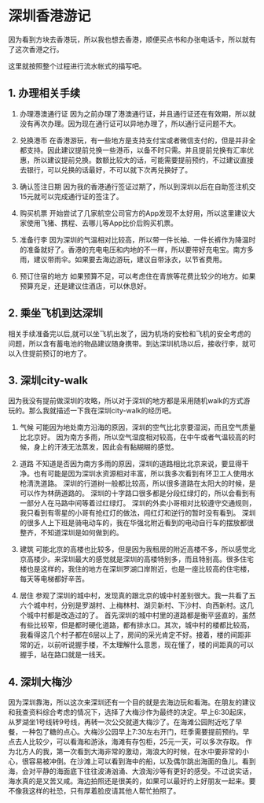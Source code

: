 # 深圳香港游记
因为看到方块去香港玩，所以我也想去香港，顺便买点书和办张电话卡，所以就有了这次香港之行。


这里就按照整个过程进行流水帐式的描写吧。

## 1. 办理相关手续
1. 办理港澳通行证
因为之前办理了港澳通行证，并且通行证还在有效期，所以就没有再次办理。因为现在通行证可以异地办理了，所以通行证问题不大。

2. 兑换港币
在香港游玩，有一些地方是支持支付宝或者微信支付的，但是并非全都支持。因此建议提前兑换一些港币，以备不时只需。并且提前兑换有汇率优惠，所以建议提前兑换。数额比较大的话，可能需要提前预约，不过建议直接去银行，可以兑换的话最好，不可以就下次再兑换好了。

3. 确认签注日期
因为我的香港通行签证过期了，所以到深圳以后在自助签注机交15元就可以完成通行证的签注了。

4. 购买机票
开始尝试了几家航空公司官方的App发现不太好用，所以这里建议大家使用飞猪、携程、去哪儿等App比价后购买机票。

5. 准备行李
因为深圳的气温相对比较高，所以带一件长袖、一件长裤作为降温时的准备就好了。香港的充电电压和内地的不一样，所以要带好充电宝。南方多雨，建议带雨伞。如果要去海边游玩，建议自带泳衣，以节省费用。

6. 预订住宿的地方
如果预算不足，可以考虑住在青旅等花费比较少的地方。如果预算充足，还是建议住酒店，可以休息好。

## 2. 乘坐飞机到达深圳

相关手续准备完以后,就可以坐飞机出发了，因为机场的安检和飞机的安全考虑的问题，所以含有蓄电池的物品建议随身携带。到达深圳机场以后，接收行李，就可以入住提前预订的地方了。

## 3. 深圳city-walk
因为我没有提前做深圳的攻略，所以对于深圳的地方都是采用随机walk的方式游玩的。那么我就描述一下我在深圳city-walk的经历吧。
1. 气候
可能因为地处南方沿海的原因，深圳的空气比北京要湿润，而且空气质量比北京好。
因为南方多雨，所以空气湿度相对较高，在中午或者气温较高的时候，身上的汗液无法蒸发，因此会有黏糊糊的感觉。

2. 道路
不知道是否因为南方多雨的原因，深圳的道路相比北京来说，要显得干净。也有可能是因为深圳水资源相对丰富，所以我多次看到有环卫工人使用水枪清洗道路。
深圳的行道树一般都比较高，所以很多道路在太阳大的时候，是可以作为林荫道路的。
深圳的十字路口很多都是分段红绿灯的，所以会看到有一部分人在马路中间等着过红绿灯。
深圳的外卖小哥相对比较遵守交通规则，我只看到有零星的小哥有抢红灯的做法，闯红灯和逆行的暂时没有看到。
深圳的很多人上下班是骑电动车的，我在华强北附近看到的电动自行车的摆放都很整齐，不知道深圳是如何做到的。

3. 建筑
可能北京的高楼也比较多，但是因为我租房的附近高楼不多，所以感觉北京高楼少。来深圳最大的感觉就是深圳的高楼特别多，而且特别高。很多住宅楼也是这样的，我住的地方在深圳罗湖口岸附近，也是一座比较高的住宅楼，每天等电梯都好辛苦。

4. 居住
参观了深圳的城中村，发现真的跟北京的城中村差别很大。我一共看了五六个城中村，分别是罗湖村、上梅林村、湖贝新村、下沙村、向西新村。这几个城中村都是改造过的了。
首先深圳的城中村里的道路都是衡平竖直的，虽然有些比较窄，但是都时硬化道路，都有排水口。其次，城中村的楼都比较高，我看得这几个村子都在6层以上了，房间的采光肯定不好。接着，楼的间距非常的近，以前听说握手楼，不太理解什么意思，现在懂了，楼的间距真的可以握手，站在路口就是一线天。


## 4. 深圳大梅沙
因为深圳靠海，所以这次来深圳还有一个目的就是去海边玩和看海。在朋友的建议和我查资料综合考虑的情况下，选择了大梅沙作为最终的决定。早上6:30起床，从罗湖坐1号线转9号线，再转一次公交就道大梅沙了。在海滩公园附近吃了早餐，一种包了糖的点心。大梅沙公园早上7:30左右开门，旺季需要提前预约。早点去人比较少，可以看海和游泳，海滩有存包柜，25元一天，可以多次存取。
作为北方人的我，第一次看到大海非常的激动，海浪大的时候，在水中要非常的小心，很容易被冲倒。在沙滩上可以看到海中的船，以及偶尔跳出海面的鱼儿。看到海，会对平静的海面底下往往波涛汹涌、大浪淘沙等有更好的感受。不过说实话，海水真的是又苦又咸。海边拍照还是很美的，如果可以最好约上好朋友一起来。要不像我这样的社恐，只有厚着脸皮请其他人帮忙拍照了。

## 
